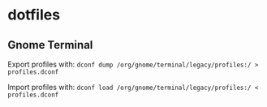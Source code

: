 # dotfiles

## Gnome Terminal
Export profiles with: `dconf dump /org/gnome/terminal/legacy/profiles:/ > profiles.dconf`

Import profiles with: `dconf load /org/gnome/terminal/legacy/profiles:/ < profiles.dconf`

